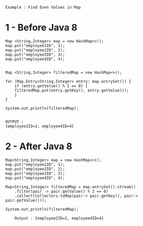         
	Example : Find Even Values in Map
	
# 1 - Before Java 8

	Map <String,Integer> map = new HashMap<>();
	map.put("employee1ID", 1);
	map.put("employee2ID", 2);
	map.put("employee3ID", 3);
	map.put("employee4ID", 4);


	Map <String,Integer> filteredMap = new HashMap<>();

	for (Map.Entry<String,Integer> entry: map.entrySet()) {
	    if (entry.getValue() % 2 == 0) {
		filteredMap.put(entry.getKey(), entry.getValue());
	    }
	}

	System.out.println(filteredMap);
	
	
	OUTPUT : 
	{employee2ID=2, employee4ID=4}
  
  
  # 2 - After Java 8

	Map<String,Integer> map = new HashMap<>();
	map.put("employee1ID", 1);
	map.put("employee2ID", 2);
	map.put("employee3ID", 3);
	map.put("employee4ID", 4);

	Map<String,Integer> filteredMap = map.entrySet().stream()
	    .filter(pair -> pair.getValue() % 2 == 0)
	    .collect(Collectors.toMap(pair-> pair.getKey(), pair-> pair.getValue()));

	System.out.println(filteredMap);
 
        Output : {employee2ID=2, employee4ID=4}
        
